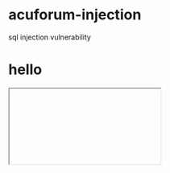 # acuforum-injection
sql injection vulnerability
<script>alert(1)</script>
<h1>hello</h1>
<script>alert(document.getByID(#anyid))</script>
<iframe src="javascript:alert(1)">

